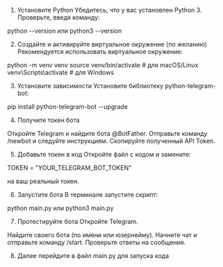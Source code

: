 1. Установите Python
Убедитесь, что у вас установлен Python 3. Проверьте, введя команду:

python --version или python3 --version



2. Создайте и активируйте виртуальное окружение (по желанию)
Рекомендуется использовать виртуальное окружение:

python -m venv venv
source venv/bin/activate  # для macOS/Linux
venv\Scripts\activate     # для Windows



3. Установите зависимости
Установите библиотеку python-telegram-bot:

pip install python-telegram-bot --upgrade



4. Получите токен бота

Откройте Telegram и найдите бота @BotFather.
Отправьте команду /newbot и следуйте инструкциям.
Скопируйте полученный API Token.



5. Добавьте токен в код
Откройте файл с кодом и замените:

TOKEN = "YOUR_TELEGRAM_BOT_TOKEN"

на ваш реальный токен.



6. Запустите бота
В терминале запустите скрипт:

python main.py или python3 main.py



7. Протестируйте бота
Откройте Telegram.

Найдите своего бота (по имени или юзернейму).
Начните чат и отправьте команду /start.
Проверьте ответы на сообщения.


8. Далее перейдите в файл main.py для запуска кода
